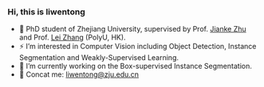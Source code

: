 ### Hi, this is liwentong
- 🌱 PhD student of Zhejiang University, supervised by Prof. [Jianke Zhu](https://scholar.google.com/citations?user=SC-WmzwAAAAJ&hl=zh-CN&oi=ao) and Prof. [Lei Zhang](https://scholar.google.com/citations?user=tAK5l1IAAAAJ&hl=zh-CN&oi=ao) (PolyU, HK).
- ⚡ I’m interested in Computer Vision including Object Detection, Instance Segmentation and Weakly-Supervised Learning.
- 🔭 I’m currently working on the Box-supervised Instance Segmentation.
- 💬 Concat me: liwentong@zju.edu.cn
<!--
**LiWentomng/LiWentomng** is a ✨ _special_ ✨ repository because its `README.md` (this file) appears on your GitHub profile.

Here are some ideas to get you started:

- 🔭 I’m currently working on ...
- 🌱 I’m currently learning ...
- 👯 I’m looking to collaborate on ...
- 🤔 I’m looking for help with ...
- 💬 Ask me about ...
- 📫 How to reach me: ...
- 😄 Pronouns: ...
- ⚡ Fun fact: ...
-->
